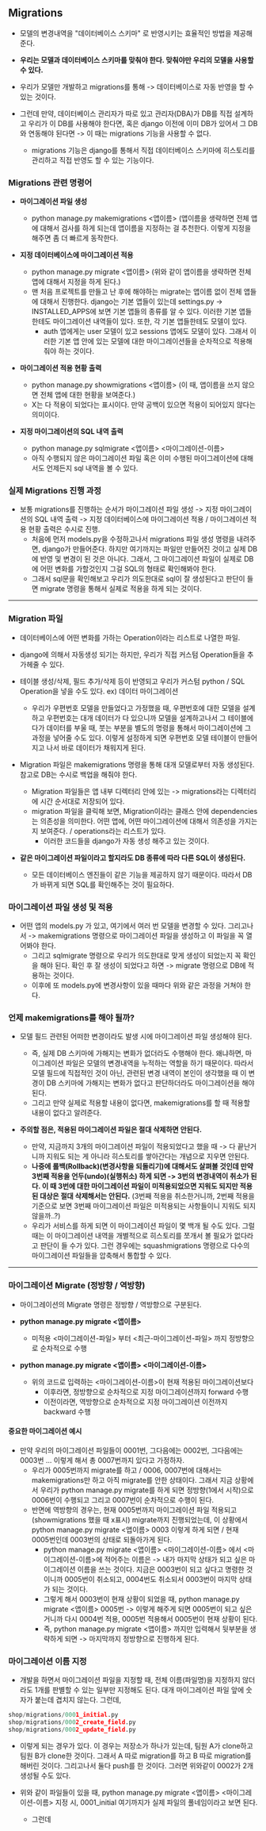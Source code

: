 ## Migrations
- 모델의 변경내역을 "데이터베이스 스키마" 로 반영시키는 효율적인 방법을 제공해준다. 
- **우리는 모델과 데이터베이스 스키마를 맞춰야 한다. 맞춰야만 우리의 모델을 사용할 수 있다.**
- 우리가 모델만 개발하고 migrations를 통해 -> 데이터베이스로 자동 반영을 할 수 있는 것이다.

- 그런데 만약, 데이터베이스 관리자가 따로 있고 관리자(DBA)가 DB를 직접 설계하고 우리가 이 DB를 사용해야 한다면, 혹은 django 이전에 이미 DB가 있어서 그 DB와 연동해야 된다면 -> 이 때는 migrations 기능을 사용할 수 없다.
  - migrations 기능은 django를 통해서 직접 데이터베이스 스키마에 히스토리를 관리하고 직접 반영도 할 수 있는 기능이다.


### Migrations 관련 명령어
- **마이그레이션 파일 생성**
  - python manage.py makemigrations <앱이름>   (앱이름을 생략하면 전체 앱에 대해서 검사를 하게 되는데 앱이름을 지정하는 걸 추천한다. 이렇게 지정을 해주면 좀 더 빠르게 동작한다.

- **지정 데이터베이스에 마이그레이션 적용**
  - python manage.py migrate <앱이름>   (위와 같이 앱이름을 생략하면 전체 앱에 대해서 지정을 하게 된다.)
  - 맨 처음 프로젝트를 만들고 난 후에 해야하는 migrate는 앱이름 없이 전체 앱들에 대해서 진행한다. django는 기본 앱들이 있는데 settings.py -> INSTALLED_APPS에 보면 기본 앱들의 종류를 알 수 있다. 이러한 기본 앱들한테도 마이그레이션 내역들이 있다. 
 또한, 각 기본 앱들한테도 모델이 있다.
     - auth 앱에게는 user 모델이 있고 sessions 앱에도 모델이 있다. 그래서 이러한 기본 앱 안에 있는 모델에 대한 마이그레이션들을 순차적으로 적용해줘야 하는 것이다.

- **마이그레이션 적용 현황 출력**
  - python manage.py showmigrations <앱이름>  (이 때, 앱이름을 쓰지 않으면 전체 앱에 대한 현황을 보여준다.)
  - X는 다 적용이 되었다는 표시이다. 만약 공백이 있으면 적용이 되어있지 않다는 의미이다.

- **지정 마이그레이션의 SQL 내역 출력**
  - python manage.py sqlmigrate <앱이름> <마이그레이션-이름>
  - 아직 수행되지 않은 마이그레이션 파일 혹은 이미 수행된 마이그레이션에 대해서도 언제든지 sql 내역을 볼 수 있다. 


### 실제 Migrations 진행 과정
- 보통 migrations를 진행하는 순서가 마이그레이션 파일 생성 -> 지정 마이그레이션의 SQL 내역 출력 -> 지정 데이터베이스에 마이그레이션 적용 / 마이그레이션 적용 현황 출력은 수시로 진행.
  - 처음에 먼저 models.py을 수정하고나서 migrations 파일 생성 명령을 내려주면, django가 만들어준다. 하지만 여기까지는 파일만 만들어진 것이고 실제 DB에 반영 및 변경이 된 것은 아니다. 그래서, 그 마이그레이션 파일이 실제로 DB에 어떤 변화를 가할것인지 그걸 SQL의 형태로 확인해봐야 한다.
  - 그래서 sql문을 확인해보고 우리가 의도한대로 sql이 잘 생성된다고 판단이 들면 migrate 명령을 통해서 실제로 적용을 하게 되는 것이다. 

* * *

### Migration 파일
- 데이터베이스에 어떤 변화를 가하는 Operation이라는 리스트로 나열한 파일.
- django에 의해서 자동생성 되기는 하지만, 우리가 직접 커스텀 Operation들을 추가헤줄 수 있다. 
- 테이블 생성/삭제, 필드 추가/삭제 등이 반영되고 우리가 커스텀 python / SQL Operation을 넣을 수도 있다. ex) 데이터 마이그레이션 
  - 우리가 우편번호 모델을 만들었다고 가정했을 때, 우편번호에 대한 모델을 설계하고 우편번호는 대개 데이터가 다 있으니까 모델을 설계하고나서 그 테이블에다가 데이터를 부울 때, 붓는 부분을 별도의 명령을 통해서 마이그레이션에 그 과정을 넣어줄 수도 있다. 이렇게 설정하게 되면 우편번호 모델 테이블이 만들어지고 나서 바로 데이터가 채워지게 된다.

- Migration 파일은 makemigrations 명령을 통해 대개 모델로부터 자동 생성된다. 참고로 DB는 수시로 백업을 해줘야 한다.
  - Migration 파일들은 앱 내부 디렉터리 안에 있는 -> migrations라는 디렉터리에 시간 순서대로 저장되어 있다.
  - migration 파일을 클릭해 보면, Migration이라는 클래스 안에 dependencies는 의존성을 의미한다. 어떤 앱에, 어떤 마이그레이션에 대해서 의존성을 가지는지 보여준다. / operations라는 리스트가 있다.
    - 이러한 코드들을 django가 자동 생성 해주고 있는 것이다.

- **같은 마이그레이션 파일이라고 할지라도 DB 종류에 따라 다른 SQL이 생성된다.**
  - 모든 데이터베이스 엔진들이 같은 기능을 제공하지 않기 때문이다. 따라서 DB가 바뀌게 되면 SQL를 확인해주는 것이 필요하다.


### 마이그레이션 파일 생성 및 적용
- 어떤 앱의 models.py 가 있고, 여기에서 여러 번 모델을 변경할 수 있다. 그리고나서 -> makemigrations 명령으로 마이그레이션 파일을 생성하고 이 파일을 꼭 열어봐야 한다.
  - 그리고 sqlmigrate 명령으로 우리가 의도한대로 맞게 생성이 되었는지 꼭 확인을 해야 된다. 확인 후 잘 생성이 되었다고 하면 -> migrate 명령으로 DB에 적용하는 것이다.
  - 이후에 또 models.py에 변경사항이 있을 때마다 위와 같은 과정을 거쳐야 한다.


### 언제 makemigrations를 해야 될까?
- 모델 필드 관련된 어떠한 변경이라도 발생 시에 마이그레이션 파일 생성해야 된다.
  - 즉, 실제 DB 스키마에 가해지는 변화가 없더라도 수행해야 한다. 왜냐하면, 마이그레이션 파일은 모델의 변경내역을 누적하는 역할을 하기 때문이다. 따라서 모델 필드에 직접적인 것이 아닌, 관련된 변경 내역이 본인이 생각했을 때 이 변경이 DB 스키마에 가해지는 변화가 없다고 판단하더라도 마이그레이션을 해야된다.
  - 그리고 만약 실제로 적용할 내용이 없다면, makemigrations를 할 때 적용할 내용이 없다고 알려준다.

- **주의할 점은, 적용된 마이그레이션 파일은 절대 삭제하면 안된다.**
  - 만약, 지금까지 3개의 마이그레이션 파일이 적용되었다고 했을 때 -> 다 끝난거니까 지워도 되는 게 아니라 히스토리를 쌓아간다는 개념으로 지우면 안된다.
  - **나중에 롤백(Rollback)(변경사항을 되돌리기)에 대해서도 살펴볼 것인데 만약 3번째 적용을 언두(undo)(실행취소) 하게 되면 -> 3번의 변경내역이 취소가 된다. 이 때 3번에 대한 마이그레이션 파일이 미적용되었으면 지워도 되지만 적용된 대상은 절대 삭제해서는 안된다.** (3번째 적용을 취소한거니까, 2번째 적용을 기준으로 보면 3번째 마이그레이션 파일은 미적용되는 사항들이니 지워도 되지 않을까..?)
  - 우리가 서비스를 하게 되면 이 마이그레이션 파일이 몇 백개 될 수도 있다. 그럴 때는 이 마이그레이션 내역을 개별적으로 히스토리를 쪼개서 볼 필요가 없다라고 판단이 들 수가 있다. 그런 경우에는 squashmigrations 명령으로 다수의 마이그레이션 파일들을 압축해서 통합할 수 있다.

* * *

### 마이그레이션 Migrate (정방향 / 역방향)
- 마이그레이션의 Migrate 명령은 정방향 / 역방향으로 구분된다. 

- **python manage.py migrate <앱이름>**
  - 미적용 <마이그레이션-파일> 부터 <최근-마이그레이션-파일> 까지 정방향으로 순차적으로 수행 

- **python manage.py migrate <앱이름> <마이그레이션-이름>**
  - 위의 코드로 입력하는 <마이그레이션-이름>이 현재 적용된 마이그레이션보다 
    - 이후라면, 정방향으로 순차적으로 지정 마이그레이션까지 forward 수행
    - 이전이라면, 역방향으로 순차적으로 지정 마이그레이션 이전까지 backward 수행
 
 
#### 중요한 마이그레이션 예시
- 만약 우리의 마이그레이션 파일들이 0001번, 그다음에는 0002번, 그다음에는 0003번 ... 이렇게 해서 총 0007번까지 있다고 가정하자.
  - 우리가 0005번까지 migrate를 하고 / 0006, 0007번에 대해서는 makemigrations만 하고 아직 migrate를 안한 상태이다. 그래서 지금 상황에서 우리가 python manage.py migrate를 하게 되면 정방향(1에서 시작)으로 0006번이 수행되고 그리고 0007번이 순차적으로 수행이 된다.
  - 반면에 역방향의 경우는, 현재 0005번까지 마이그레이션 파일 적용되고(showmigrations 했을 때 x표시) migrate까지 진행되었는데, 이 상황에서 python manage.py migrate <앱이름> 0003 이렇게 하게 되면 / 현재 0005번인데 0003번의 상태로 되돌아가게 된다. 
     - python manage.py migrate <앱이름> <마이그레이션-이름> 에서 <마이그레이션-이름>에 적어주는 이름은 -> 내가 마지막 상태가 되고 싶은 마이그레이션 이름을 쓰는 것이다. 지금은 0003번이 되고 싶다고 명령한 것이니까 0005번이 취소되고, 0004번도 취소되서 0003번이 마지막 상태가 되는 것이다.
     - 그렇게 해서 0003번이 현재 상황이 되었을 때, python manage.py migrate <앱이름> 0005번 -> 이렇게 해주게 되면 0005번이 되고 싶은거니까 다시 0004번 적용, 0005번 적용해서 0005번이 현재 상황이 된다.
     - 즉, python manage.py migrate <앱이름> 까지만 입력해서 뒷부분을 생략하게 되면 -> 마지막까지 정방향으로 진행하게 된다.


### 마이그레이션 이름 지정
- 개발을 하면서 마이그레이션 파일을 지정할 때, 전체 이름(파일명)을 지정하지 않더라도 1개를 판별할 수 있는 일부만 지정해도 된다. 대개 마이그레이션 파일 앞에 숫자가 붙는데 겹치지 않는다. 그런데,
```python
shop/migrations/0001_initial.py
shop/migrations/0002_create_field.py
shop/migrations/0002_update_field.py
```
- 이렇게 되는 경우가 있다. 이 경우는 저장소가 하나가 있는데, 팀원 A가 clone하고 팀원 B가 clone한 것이다. 그래서 A 따로 migration를 하고 B 따로 migration를 해버린 것이다. 그리고나서 둘다 push를 한 것이다. 그러면 위와같이 0002가 2개 생성될 수도 있다.

- 위와 같이 파일들이 있을 때, python manage.py migrate <앱이름> <마이그레이션-이름> 지정 시, 0001_initial 여기까지가 실제 파일의 풀네임이라고 보면 된다.
  - 그런데 
